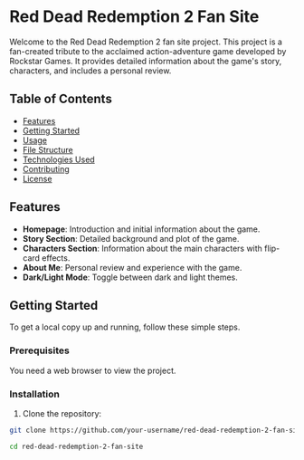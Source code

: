 # Red Dead Redemption 2 Fan Site

Welcome to the Red Dead Redemption 2 fan site project. This project is a fan-created tribute to the acclaimed action-adventure game developed by Rockstar Games. It provides detailed information about the game's story, characters, and includes a personal review.

## Table of Contents

- [Features](#features)
- [Getting Started](#getting-started)
- [Usage](#usage)
- [File Structure](#file-structure)
- [Technologies Used](#technologies-used)
- [Contributing](#contributing)
- [License](#license)

## Features

- **Homepage**: Introduction and initial information about the game.
- **Story Section**: Detailed background and plot of the game.
- **Characters Section**: Information about the main characters with flip-card effects.
- **About Me**: Personal review and experience with the game.
- **Dark/Light Mode**: Toggle between dark and light themes.

## Getting Started

To get a local copy up and running, follow these simple steps.

### Prerequisites

You need a web browser to view the project.

### Installation

1. Clone the repository:

```bash
git clone https://github.com/your-username/red-dead-redemption-2-fan-site.git

cd red-dead-redemption-2-fan-site

